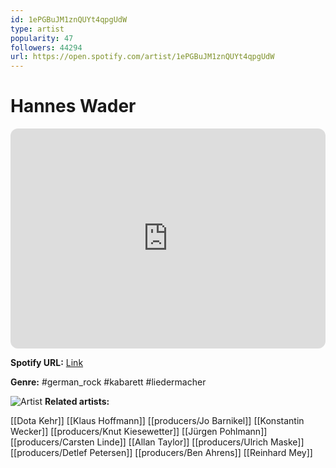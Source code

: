 ```yaml
---
id: 1ePGBuJM1znQUYt4qpgUdW
type: artist
popularity: 47
followers: 44294
url: https://open.spotify.com/artist/1ePGBuJM1znQUYt4qpgUdW
---
```

# Hannes Wader

<iframe style="border-radius:12px" src="https://open.spotify.com/embed/artist/1ePGBuJM1znQUYt4qpgUdW" width="100%" height="352" frameBorder="0" allowfullscreen="" allow="autoplay; clipboard-write; encrypted-media; fullscreen; picture-in-picture" loading="lazy"></iframe>

**Spotify URL:** [Link](https://open.spotify.com/artist/1ePGBuJM1znQUYt4qpgUdW)

**Genre:**  #german_rock #kabarett #liedermacher

![Artist](https://i.scdn.co/image/3d8458796a6ea439e2dd3f1b1a695b6c2cc430f3)
**Related artists:**

[[Dota Kehr]]
[[Klaus Hoffmann]]
[[producers/Jo Barnikel]]
[[Konstantin Wecker]]
[[producers/Knut Kiesewetter]]
[[Jürgen Pohlmann]]
[[producers/Carsten Linde]]
[[Allan Taylor]]
[[producers/Ulrich Maske]]
[[producers/Detlef Petersen]]
[[producers/Ben Ahrens]]
[[Reinhard Mey]]
